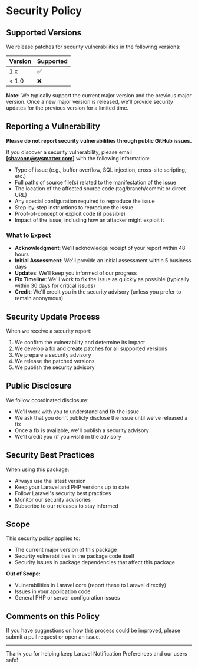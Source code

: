 # Security Policy

## Supported Versions

We release patches for security vulnerabilities in the following versions:

| Version | Supported          |
|---------|--------------------|
| 1.x     | :white_check_mark: |
| < 1.0   | :x:                |

**Note:** We typically support the current major version and the previous major version. Once a new major version is
released, we'll provide security updates for the previous version for a limited time.

## Reporting a Vulnerability

**Please do not report security vulnerabilities through public GitHub issues.**

If you discover a security vulnerability, please email **[shavonn@sysmatter.com]** with the following
information:

- Type of issue (e.g., buffer overflow, SQL injection, cross-site scripting, etc.)
- Full paths of source file(s) related to the manifestation of the issue
- The location of the affected source code (tag/branch/commit or direct URL)
- Any special configuration required to reproduce the issue
- Step-by-step instructions to reproduce the issue
- Proof-of-concept or exploit code (if possible)
- Impact of the issue, including how an attacker might exploit it

### What to Expect

- **Acknowledgment**: We'll acknowledge receipt of your report within 48 hours
- **Initial Assessment**: We'll provide an initial assessment within 5 business days
- **Updates**: We'll keep you informed of our progress
- **Fix Timeline**: We'll work to fix the issue as quickly as possible (typically within 30 days for critical issues)
- **Credit**: We'll credit you in the security advisory (unless you prefer to remain anonymous)

## Security Update Process

When we receive a security report:

1. We confirm the vulnerability and determine its impact
2. We develop a fix and create patches for all supported versions
3. We prepare a security advisory
4. We release the patched versions
5. We publish the security advisory

## Public Disclosure

We follow coordinated disclosure:

- We'll work with you to understand and fix the issue
- We ask that you don't publicly disclose the issue until we've released a fix
- Once a fix is available, we'll publish a security advisory
- We'll credit you (if you wish) in the advisory

## Security Best Practices

When using this package:

- Always use the latest version
- Keep your Laravel and PHP versions up to date
- Follow Laravel's security best practices
- Monitor our security advisories
- Subscribe to our releases to stay informed

## Scope

This security policy applies to:

- The current major version of this package
- Security vulnerabilities in the package code itself
- Security issues in package dependencies that affect this package

**Out of Scope:**

- Vulnerabilities in Laravel core (report these to Laravel directly)
- Issues in your application code
- General PHP or server configuration issues

## Comments on this Policy

If you have suggestions on how this process could be improved, please submit a pull request or open an issue.

---

Thank you for helping keep Laravel Notification Preferences and our users safe!
